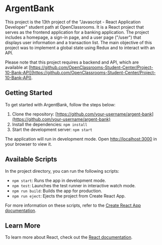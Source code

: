 # ArgentBank

This project is the 13th project of the "Javascript - React Application Developer" student path at OpenClassrooms. It is a React project that serves as the frontend application for a banking application. The project includes a homepage, a sign-in page, and a user page ("/user") that displays user information and a transaction list. The main objective of this project was to implement a global state using Redux and to interact with an API.

Please note that this project requires a backend and API, which are available at [https://github.com/OpenClassrooms-Student-Center/Project-10-Bank-API](https://github.com/OpenClassrooms-Student-Center/Project-10-Bank-API).

## Getting Started

To get started with ArgentBank, follow the steps below:

1. Clone the repository: [https://github.com/your-username/argent-bank](https://github.com/your-username/argent-bank)
2. Install the dependencies: `npm install`
3. Start the development server: `npm start`

The application will run in development mode. Open [http://localhost:3000](http://localhost:3000) in your browser to view it.

## Available Scripts

In the project directory, you can run the following scripts:

- `npm start`: Runs the app in development mode.
- `npm test`: Launches the test runner in interactive watch mode.
- `npm run build`: Builds the app for production.
- `npm run eject`: Ejects the project from Create React App.

For more information on these scripts, refer to the [Create React App documentation](https://facebook.github.io/create-react-app/docs/getting-started).

## Learn More

To learn more about React, check out the [React documentation](https://reactjs.org/).